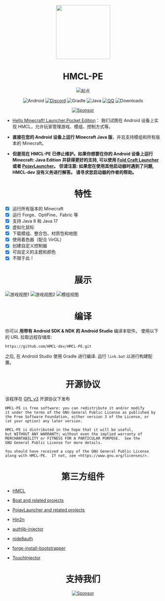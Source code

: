 <div align="center">
    <img width="175" src="/HMCLPE/src/main/res/drawable/ic_craft_table.png"></img>
</div>

<h1 align="center">HMCL-PE</h1>

<div align="center">

![起点](/.github/images/hmcl-pe-main-screen.jpg)

![Android](https://img.shields.io/badge/Android-3DDC84?style=for-the-badge&logo=android&logoColor=white)
[![Discord](https://img.shields.io/badge/Discord-4903FC?style=for-the-badge&logo=discord&logoColor=white)](https://discord.gg/c79XjKHy4S)
![Gradle](https://img.shields.io/badge/Gradle-02303A.svg?style=for-the-badge&logo=Gradle&logoColor=white)
![Java](https://img.shields.io/badge/Java-ED8B00?style=for-the-badge&logo=java&logoColor=white)
[![QQ](https://img.shields.io/badge/QQ-4903FC?style=for-the-badge&logoColor=white)](https://jq.qq.com/?_wv=1027&k=4r1lFLgc)
![Downloads](https://img.shields.io/github/downloads/Tungstend/HMCL-PE/total?color=green&style=for-the-badge)

[![Sponsor](https://img.shields.io/badge/sponsor-30363D?style=for-the-badge&logo=GitHub-Sponsors&logoColor=#EA4AAA)](https://afdian.net/@tungs)

</div>

- [Hello Minecraft! Launcher:Pocket Edition](https://tungstend.github.io/)：
  我们试图在 Android 设备上实现 HMCL，允许玩家管理游戏、模组、控制方式等。

- **直接在您的 Android 设备上运行 Minecraft Java 版**，并且支持模组和所有版本的 Minecraft。

- **但是现在 HMCL-PE 已停止维护。如果你想要在你的 Android 设备上运行 Minecraft: Java Edition 并获得更好的支持, 可以使用 [Fold Craft Launcher](https://fcl-team.github.io/) 或者 [PojavLauncher](https://github.com/PojavLauncherTeam/PojavLauncher)。 但请注意: 如果您在使用其他启动器时遇到了问题, HMCL-dev 没有义务进行解答。 请寻求您启动器的作者的帮助。**

<h1 align="center">特性</h1>

- [x] 运行所有版本的 Minecraft
- [x] 运行 Forge、OptiFine、Fabric 等
- [x] 支持 Java 8 和 Java 17
- [x] 虚拟化鼠标
- [x] 下载模组、整合包、材质包和地图
- [x] 使用着色器（配合 VirGL）
- [x] 创建自定义控制器
- [x] 可自定义的主题和颜色
- [x] 不限于此！

<h1 align="center">展示</h1>

![游戏视图1](/.github/images/hmcl-pe-in-game-1.jpg)
![游戏视图2](/.github/images/hmcl-pe-in-game-2.jpg)
![模组视图](/.github/images/hmcl-pe-mods-menu.jpg)

<h1 align="center">编译</h1>

你可以 **用带有 Android SDK & NDK 的 Android Studio** 编译本软件。
使用以下的 URL 拉取远程存储库:
```
https://github.com/HMCL-dev/HMCL-PE.git
```
之后, 在 Android Studio 使用 Gradle 进行编译.
运行 ```link.bat``` 以进行构建配置。

<h1 align="center">开源协议</h1>

该程序在 [GPL v3](https://www.gnu.org/licenses/gpl-3.0.html) 开源协议下发布
```
HMCL-PE is free software: you can redistribute it and/or modify
it under the terms of the GNU General Public License as published by
the Free Software Foundation, either version 3 of the License, or
(at your option) any later version.

HMCL-PE is distributed in the hope that it will be useful,
but WITHOUT ANY WARRANTY; without even the implied warranty of
MERCHANTABILITY or FITNESS FOR A PARTICULAR PURPOSE.  See the
GNU General Public License for more details.

You should have received a copy of the GNU General Public License
along with HMCL-PE.  If not, see <https://www.gnu.org/licenses/>.
```

<h1 align="center">第三方组件</h1>

- [HMCL](https://github.com/huanghongxun/HMCL)

- [Boat and related projects](https://github.com/AOF-Dev/Boat)

- [PojavLauncher and related projects](https://github.com/PojavLauncherTeam/PojavLauncher)

- [Hin2n](https://github.com/switch-iot/hin2n)

- [authlib-injector](https://github.com/yushijinhun/authlib-injector)

- [nide8auth](https://login.mc-user.com:233/account/login)

- [forge-install-bootstrapper](https://github.com/bangbang93/forge-install-bootstrapper)

- [TouchInjector](https://github.com/Tungstend/TouchInjector)

<h1 align="center">支持我们</h1>

<div align="center">

[![Sponsor](https://img.shields.io/badge/sponsor-30363D?style=for-the-badge&logo=GitHub-Sponsors&logoColor=#EA4AAA)](https://afdian.net/@tungs)

</div>
